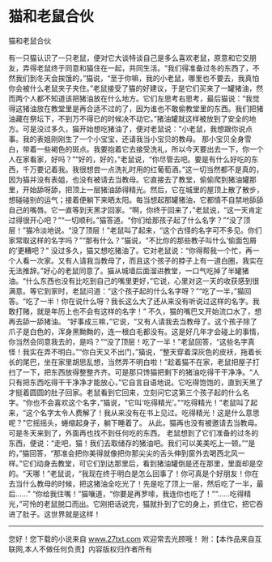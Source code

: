 # 猫和老鼠合伙

猫和老鼠合伙 

有一只猫认识了一只老鼠，便对它大谈特谈自己是多么喜欢老鼠，原意和它交朋友，弄得老鼠终于同意和猫住在一起，共同生活。“我们得准备过冬的东西了，不然我们到冬天会挨饿的，”猫说，“至于你嘛，我的小老鼠，哪里也不要去，我真怕你会被什么老鼠夹子夹住。”老鼠接受了猫的好建议，于是它们买来了一罐猪油，然而两个人都不知道该把猪油放在什么地方。它们左思考右思考，最后猫说：“我觉得这猪油放在教堂里是再合适不过的了，因为谁也不敢偷教堂里的东西。我们把猪油藏在祭坛下，不到万不得已的时候决不动它。”猪油罐就这样被放到了安全的地方。可是没过多久，猫开始想吃猪油了，便对老鼠说：“小老鼠，我想跟你说点事。我的表姐刚刚生了一个小宝宝，还请我当小宝贝的教母。 
那小宝贝全身雪白，带着一些褐色的斑点。我要抱着它去接受洗礼，所以今天要出去一下，你一个人在家看家，好吗？”“好的，好的，”老鼠说，“你尽管去吧。要是有什么好吃的东西，千万要记着我。我很想尝一点洗礼时用的红葡萄酒。”这一切当然都不是真的，因为猫并没有表姐，也没有被请去当教母。它直接去了教堂，偷偷爬到猪油罐那里，开始舔呀舔，把顶上一层猪油舔得精光。然后，它在城里的屋顶上散了散步，想碰碰别的运气；接着便躺下来晒太阳。每当想起那罐猪油，它都情不自禁地舔舔自己的嘴唇。它一直等到天黑才回家。“啊，你终于回来了，”老鼠说，“这一天肯定过得很开心吧？”“一切顺利。”猫答道。“你们给那孩子起了什么名字？”“没了顶层！”猫冷淡地说。“没了顶层！”老鼠叫了起来，“这个古怪的名字可不多见。你们家常取这样的名字吗？”“那有什么？”猫说，“不比你的那些教子叫什么‘偷面包屑的’更糟吧？” 
没过多久，猫又想吃猪油了。它对老鼠说：“你得帮我一个忙，再一个人看一次家。又有人请我当教母了，而且这个孩子的脖子上有一道白圈，我实在无法推辞。”好心的老鼠同意了。猫从城墙后面溜进教堂，一口气吃掉了半罐猪油。“什么东西也没有比吃到自己的嘴里更好，”它说，心里对这一天的收获感到很满意。等它到家时，老鼠问道：“这个孩子起的什么名字呀？”“吃了一半，”猫回答。“吃了一半！你在说什么呀？我长这么大了还从来没有听说过这样的名字。我敢打赌，就是年历上也不会有这样的名字！” 
不久，猫的嘴巴又开始流口水了，想再去舔一舔猪油。 
“好事成三嘛，”它说，“又有人请我去当教母了。这个孩子除了爪子是白色的，浑身黑黝黝的，连一根白毛都没有。这是好几年才会碰上的事情，你当然会同意我去的，是吗？”“没了顶层！吃了一半！”老鼠回答，“这些名字真怪！我实在弄不明白。”“你白天又不出门，”猫说，“整天穿着深灰色的皮袄，拖着长长的尾巴，坐在家里胡思乱想，当然弄不明白啦！”趁着猫不在家，老鼠把屋子打扫了一下，把东西放得整整齐齐。可是那只馋猫把剩下的猪油吃得干干净净。“人只有把东西吃得干干净净才能放心，”它自言自语地说。它吃得饱饱的，直到天黑了才挺着圆圆的肚子回家。老鼠看到它回来，立刻问它这第三个孩子起的什么名字。“你也不会喜欢这个名字，”猫说，“它叫‘吃得精光’。”“吃得精光！”老鼠叫了起来，“这个名字太令人费解了！我从来没有在书上见过。吃得精光！这是什么意思呢？”它摇摇头，蜷缩起身子，躺下睡着了。 
从此，猫再也没有被邀请去当教母。可是冬天来到了，外面再也找不到任何吃的东西。 
老鼠想到了它们准备的过冬的东西，便说：“走吧，猫！我们去取储存的猪油吧。我们可以美美吃上一顿。”“是的，”猫回答，“那准会把你美得就像把你那尖尖的舌头伸到窗外去喝西北风一样。”它们动身去教堂，可它们到达那里后，看到猪油罐倒是还在那里，里面却是空的。“天哪！”老鼠说，“我现在终于明白是怎么回事了！你可真是个好朋友！你在去当什么教母的时候，把这猪油全吃光了！先是吃了顶上一层，然后吃了一半，最后……” 
“你给我住嘴！”猫嚷道，“你要是再罗嗦，我连你也吃了！”“……吃得精光，”可怜的老鼠脱口而出。它刚把话说完，猫就扑到了它的身上，抓住它，把它吞进了肚子。这世界就是这样！ 

                  
--------------------
您好！您下载的小说来自 www.27txt.com 欢迎常去光顾哦！
附：【本作品来自互联网,本人不做任何负责】内容版权归作者所有